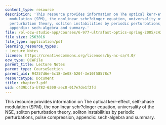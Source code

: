 ```yaml
---
content_type: resource
description: 'This resource provides information on The optical kerr-effect, self-phase
  modulation (SPM), the nonlinear schr?dinger equation, universality of the NSE, soliton
  perturbation theory, soliton instabilities by periodic perturbations, pulse compression,
  appendix: sech-algebra and summary.'
file: /ol-ocw-studio-app/courses/6-977-ultrafast-optics-spring-2005/c439bcfab7826300aec0017e7de1f2fd_chapter3.pdf
file_size: 2563016
file_type: application/pdf
learning_resource_types:
- Lecture Notes
license: https://creativecommons.org/licenses/by-nc-sa/4.0/
ocw_type: OCWFile
parent_title: Lecture Notes
parent_type: CourseSection
parent_uid: 94257d6e-6c18-3e08-520f-3e10f58578c7
resourcetype: Document
title: chapter3.pdf
uid: c439bcfa-b782-6300-aec0-017e7de1f2fd
---
```

This resource provides information on The optical kerr-effect, self-phase modulation (SPM), the nonlinear schr?dinger equation, universality of the NSE, soliton perturbation theory, soliton instabilities by periodic perturbations, pulse compression, appendix: sech-algebra and summary.